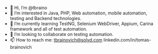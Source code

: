 - 👋 Hi, I’m @tbraino
- 👀 I’m interested in Java, PHP, Web automation, mobile automation, testing and Backend technologies.
- 🌱 I’m currently learning TestNG, Selenium WebDriver, Appium, Carina framework and all of test automation.
- 💞️ I’m looking to collaborate on testing automation.
- 📫 How to reach me: tbrainovich@solvd.com linkedin.com/in/tomas-brainovich

<!---
tbraino/tbraino is a ✨ special ✨ repository because its `README.md` (this file) appears on your GitHub profile.
You can click the Preview link to take a look at your changes.
--->
